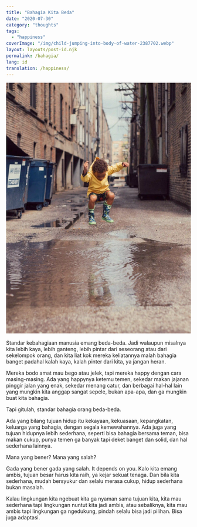 ```yaml
---
title: "Bahagia Kita Beda"
date: "2020-07-30"
category: "thoughts"
tags:
  - "happiness"
coverImage: "/img/child-jumping-into-body-of-water-2387702.webp"
layout: layouts/post-id.njk
permalink: /bahagia/
lang: id
translation: /happiness/
---
```


![bahagia](/img/child-jumping-into-body-of-water-2387702.webp)

Standar kebahagiaan manusia emang beda-beda. Jadi walaupun misalnya kita lebih kaya, lebih ganteng, lebih pintar dari seseorang atau dari sekelompok orang, dan kita liat kok mereka keliatannya malah bahagia banget padahal kalah kaya, kalah pinter dari kita, ya jangan heran.

Mereka bodo amat mau bego atau jelek, tapi mereka happy dengan cara masing-masing. Ada yang happynya ketemu temen, sekedar makan jajanan pinggir jalan yang enak, sekedar menang catur, dan berbagai hal-hal lain yang mungkin kita anggap sangat sepele, bukan apa-apa, dan ga mungkin buat kita bahagia.

Tapi gitulah, standar bahagia orang beda-beda.

Ada yang bilang tujuan hidup itu kekayaan, kekuasaan, kepangkatan, keluarga yang bahagia, dengan segala kemewahannya. Ada juga yang tujuan hidupnya lebih sederhana, seperti bisa bahagia bersama teman, bisa makan cukup, punya temen ga banyak tapi deket banget dan solid, dan hal sederhana lainnya.

Mana yang bener? Mana yang salah?

Gada yang bener gada yang salah. It depends on you. Kalo kita emang ambis, tujuan besar harus kita raih, ya kejar sekuat tenaga. Dan bila kita sederhana, mudah bersyukur dan selalu merasa cukup, hidup sederhana bukan masalah.

Kalau lingkungan kita ngebuat kita ga nyaman sama tujuan kita, kita mau sederhana tapi lingkungan nuntut kita jadi ambis, atau sebaliknya, kita mau ambis tapi lingkungan ga ngedukung, pindah selalu bisa jadi pilihan. Bisa juga adaptasi.
